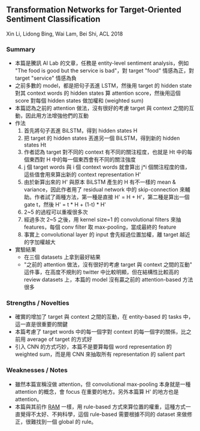 ## Transformation Networks for Target-Oriented Sentiment Classification

Xin Li, Lidong Bing, Wai Lam, Bei Shi, ACL 2018

### Summary
- 本篇是騰訊 AI Lab 的文章，任務是 entity-level sentiment analysis，例如 "The food is good but the service is bad"，對 target "food" 情感為正，對 target "service" 情感為負
- 之前多數的 model，都是把句子丟進 LSTM，然後用 target 的 hidden state 對其 context words 的 hidden states 算 attention score，然後用這個 score 對每個 hidden states 做加權和 (weighted sum)
- 本篇認為之前的 attention 做法，沒有很好的考慮 target 與 context 之間的互動，因此用方法增強他們的互動
- 作法
	1. 首先將句子丟進 BiLSTM，得到 hidden states H
	2. 把 target 的 hidden states 丟進另一個 BiLSTM，得到新的 hidden states Ht
	3. 作者認為 target 對不同的 context 有不同的關注程度，也就是 Ht 中的每個東西對 H 中的每一個東西會有不同的關注強度
	4. j 個 target words 與 i 個 context words 就會算出 j\*i 個關注程度的值，這些值會用來算出新的 context representation H'
	5. 由於新算出來的 H' 與原本 BiLSTM 產生的 H 有不一樣的 mean & variance，因此作者用了 residual network 中的 skip-connection 來輔助。作者試了兩種方法，第一種是直接 H' = H + H'，第二種是算出一個 gate t，然後 H' = t * H + (1-t) * H'
	6. 2~5 的過程可以重複很多次
	7. 經過多次 2~5 之後，用 kernel size=1 的 convolutional filters 來抽 features，每個 conv filter 取 max-pooling，當成最終的 feature
	8. 事實上 convolutional layer 的 input 會先經過位置加權，離 target 越近的字加權越大
- 實驗結果
	- 在三個 datasets 上拿到最好結果
	- "之前的 attention 做法，沒有很好的考慮 target 與 context 之間的互動" 這件事，在高度不規則的 twitter 中比較明顯，但在結構性比較高的 review datasets 上，本篇的 model 沒有贏之前的 attention-based 方法很多

### Strengths / Novelties
- 確實的增加了 target 與 context 之間的互動，在 entity-based 的 tasks 中，這一直是很重要的關鍵
- 本篇考慮了 target words 中的每一個字對 context 的每一個字的關係，比之前用 average of target 的方式好
- 引入 CNN 的方式巧妙，本篇不是要算每個 word representation 的 weighted sum，而是用 CNN 來抽取所有 representation 的 salient part

### Weaknesses / Notes
- 雖然本篇宣稱沒做 attention，但 convolutional max-pooling 本身就是一種 attention 的概念，會 focus 在重要的地方。另外本篇算 H' 的地方也是 attention。
- 本篇與其前作 [RAM](http://www.cs.cmu.edu/~lbing/pub/emnlp17_aspect_sentiment.pdf) 一樣，用 rule-based 方式來算位置的權重，這種方式一直覺得不太好、不夠科學，這個 rule-based 需要根據不同的 dataset 來做修正，很難找到一個 global 的 rule。